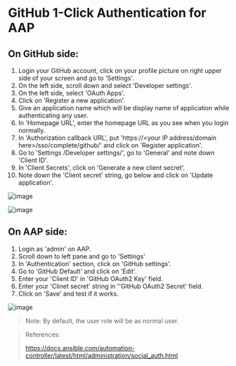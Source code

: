 # GitHub 1-Click Authentication for AAP

## On GitHub side:

1. Login your GitHub account, click on your profile picture on right upper side of your screen and go to 'Settings'.
2. On the left side, scroll down and select 'Developer settings'.
3. On the left side, select 'OAuth Apps'.
4. Click on 'Register a new application'.
5. Give an application name which will be display name of application while authenticating any user.
6. In 'Homepage URL', enter the homepage URL as you see when you login normally.
7. In 'Authorization callback URL', put 'https://<your IP address/domain here>/sso/complete/github/' and click on 'Register application'.
8. Go to 'Settings /Developer settings/<yourapp>', go to 'General' and note down 'Client ID'.
9. In 'Client Secrets', click on 'Generate a new client secret'.
10. Note down the 'Client secret' string, go below and click on 'Update application'.
  
  ![image](https://user-images.githubusercontent.com/24843193/188623702-f72d66a6-d275-4cdd-86da-d1e785f49913.png)
  
  
  ![image](https://user-images.githubusercontent.com/24843193/188622353-df964388-ee19-4a9e-9d83-2627b0e0202d.png)

  
  
## On AAP side:
  
1. Login as 'admin' on AAP.
2. Scroll down to left pane and go to 'Settings'
3. In 'Authentication' section, click on 'GitHub settings'.
4. Go to 'GitHub Default' and click on 'Edit'.
5. Enter your 'Client ID' in 'GitHub OAuth2 Key' field.
6. Enter your 'Clinet secret' string in ''GitHub OAuth2 Secret' field.
7. Click on 'Save' and test if it works.
  
  ![image](https://user-images.githubusercontent.com/24843193/188622659-d8b393a1-99fe-43b3-b504-b3efd67381f3.png)

> Note: By default, the user role will be as normal user.

> References:
>
> https://docs.ansible.com/automation-controller/latest/html/administration/social_auth.html
